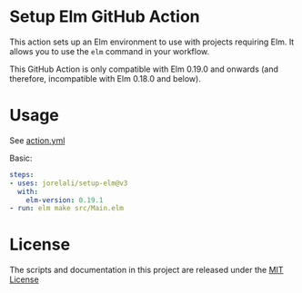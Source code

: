 # Setup Elm GitHub Action

This action sets up an Elm environment to use with projects requiring Elm. It allows you to use the `elm` command in your workflow.

This GitHub Action is only compatible with Elm 0.19.0 and onwards (and therefore, incompatible with Elm 0.18.0 and below).

# Usage

See [action.yml](action.yml)

Basic:

```yaml
steps:
- uses: jorelali/setup-elm@v3
  with:
    elm-version: 0.19.1
- run: elm make src/Main.elm
```

# License

The scripts and documentation in this project are released under the [MIT License](LICENSE)
